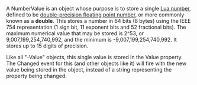 A NumberValue is an object whose purpose is to store a single
[Lua number](https://create.roblox.com/docs/https://www.lua.org/pil/2.3.html), defined to be
[double-precision floating point number](https://create.roblox.com/docs/https://en.wikipedia.org/wiki/Double-precision_floating-point_format),
or more commonly known as a **double**. This stores a number in 64 bits (8
bytes) using the IEEE 754 representation (1 sign bit, 11 exponent bits and 52
fractional bits). The maximum numerical value that may be stored is 2^53, or
9,007,199,254,740,992, and the minimum is -9,007,199,254,740,992. It stores up
to 15 digits of precision.

Like all "-Value" objects, this single value is stored in the Value property.
The Changed event for this (and other objects like it) will fire with the new
value being stored in the object, instead of a string representing the
property being changed.